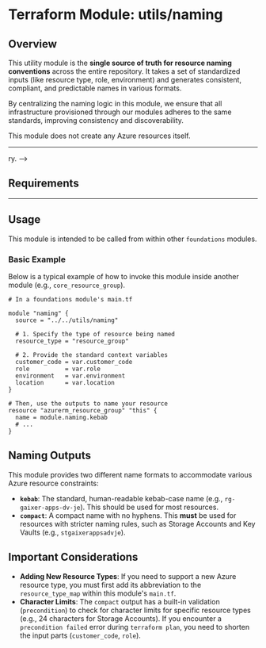 # Terraform Module: utils/naming

## Overview

This utility module is the **single source of truth for resource naming conventions** across the entire repository. It takes a set of standardized inputs (like resource type, role, environment) and generates consistent, compliant, and predictable names in various formats.

By centralizing the naming logic in this module, we ensure that all infrastructure provisioned through our modules adheres to the same standards, improving consistency and discoverability.

This module does not create any Azure resources itself.

---

<!-- This section is automatically generated by terraform-docs. Do not edit it directly. -->ry. -->
<!-- BEGIN_TF_DOCS -->

## Requirements
<!-- To update, run 'terraform-docs' in this directo

No requirements.

## Providers

No providers.

## Modules

No modules.

## Resources

No resources.

## Inputs

| Name                                                                     | Description                                                                                                                                                                                                                                                                             | Type     | Default | Required |
| ------------------------------------------------------------------------ | --------------------------------------------------------------------------------------------------------------------------------------------------------------------------------------------------------------------------------------------------------------------------------------- | -------- | ------- | :------: |
| <a name="input_customer_code"></a> [customer_code](#input_customer_code) | A short and unique code representing the customer or context of the resource. Examples: 'gaixer' for project-wide resources, 'shared' for the multi-tenant environment, 'fixer' for dogfooding, and a customer-specific code (e.g., 'custa' for Customer-A) for dedicated environments. | `string` | n/a     |   yes    |
| <a name="input_environment"></a> [environment](#input_environment)       | The official full name of the environment (e.g., development, staging, production).                                                                                                                                                                                                     | `string` | n/a     |   yes    |
| <a name="input_location"></a> [location](#input_location)                | The official full Azure location name (e.g., japaneast, eastus). Set to null for global resources.                                                                                                                                                                                      | `string` | `null`  |    no    |
| <a name="input_resource_type"></a> [resource_type](#input_resource_type) | The simple, human-readable name of the resource type (e.g., resource_group, storage_account).                                                                                                                                                                                           | `string` | n/a     |   yes    |
| <a name="input_role"></a> [role](#input_role)                            | A short name describing the function or role of the resource (e.g., central, web, api).                                                                                                                                                                                                 | `string` | n/a     |   yes    |

## Outputs

| Name                                                     | Description                                                                                                                                                  |
| -------------------------------------------------------- | ------------------------------------------------------------------------------------------------------------------------------------------------------------ |
| <a name="output_compact"></a> [compact](#output_compact) | The compact name with no hyphens, for resources with strict naming constraints.                                                                              |
| <a name="output_kebab"></a> [kebab](#output_kebab)       | The standard kebab-case name for the resource (e.g., rg-gaixer-web-pr-je). For unsupported resource types, this gracefully falls back to the 'compact' name. |

<!-- END_TF_DOCS -->

---

## Usage

This module is intended to be called from within other `foundations` modules.

### Basic Example

Below is a typical example of how to invoke this module inside another module (e.g., `core_resource_group`).

```hcl
# In a foundations module's main.tf

module "naming" {
  source = "../../utils/naming"

  # 1. Specify the type of resource being named
  resource_type = "resource_group"

  # 2. Provide the standard context variables
  customer_code = var.customer_code
  role          = var.role
  environment   = var.environment
  location      = var.location
}

# Then, use the outputs to name your resource
resource "azurerm_resource_group" "this" {
  name = module.naming.kebab
  # ...
}
```

## Naming Outputs

This module provides two different name formats to accommodate various Azure resource constraints:

- **`kebab`**: The standard, human-readable kebab-case name (e.g., `rg-gaixer-apps-dv-je`). This should be used for most resources.
- **`compact`**: A compact name with no hyphens. This **must** be used for resources with stricter naming rules, such as Storage Accounts and Key Vaults (e.g., `stgaixerappsadvje`).

## Important Considerations

- **Adding New Resource Types**: If you need to support a new Azure resource type, you must first add its abbreviation to the `resource_type_map` within this module's `main.tf`.
- **Character Limits**: The `compact` output has a built-in validation (`precondition`) to check for character limits for specific resource types (e.g., 24 characters for Storage Accounts). If you encounter a `precondition failed` error during `terraform plan`, you need to shorten the input parts (`customer_code`, `role`).
